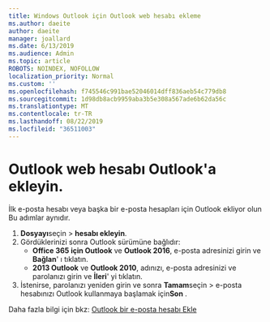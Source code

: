 ```yaml
---
title: Windows Outlook için Outlook web hesabı ekleme
ms.author: daeite
author: daeite
manager: joallard
ms.date: 6/13/2019
ms.audience: Admin
ms.topic: article
ROBOTS: NOINDEX, NOFOLLOW
localization_priority: Normal
ms.custom: ''
ms.openlocfilehash: f745546c991bae52046014dff836aeb54c779db8
ms.sourcegitcommit: 1d98db8acb9959aba3b5e308a567ade6b62da56c
ms.translationtype: MT
ms.contentlocale: tr-TR
ms.lasthandoff: 08/22/2019
ms.locfileid: "36511003"
---
```

# <a name="add-your-outlook-on-the-web-account-to-outlook"></a>Outlook web hesabı Outlook'a ekleyin.

İlk e-posta hesabı veya başka bir e-posta hesapları için Outlook ekliyor olun Bu adımlar aynıdır.

1. **Dosyayı**seçin > **hesabı ekleyin**.
1. Gördüklerinizi sonra Outlook sürümüne bağlıdır:
    - **Office 365 için Outlook** ve **Outlook 2016**, e-posta adresinizi girin ve **Bağlan**' ı tıklatın.
    - **2013 Outlook** ve **Outlook 2010**, adınızı, e-posta adresinizi ve parolanızı girin ve **İleri**' yi tıklatın.
1. İstenirse, parolanızı yeniden girin ve sonra **Tamam**seçin > e-posta hesabınızı Outlook kullanmaya başlamak için**Son** .

Daha fazla bilgi için bkz: [Outlook bir e-posta hesabı Ekle](https://support.office.com/article/6e27792a-9267-4aa4-8bb6-c84ef146101b)